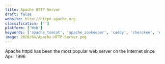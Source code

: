 ```yaml
---
title: Apache HTTP Server
draft: false 
website: http://httpd.apache.org
classification: ['']
platform: ['Web']
keywords: ['apache_tomcat', 'apache_zookeeper', 'caddy', 'cherokee', 'eclipse_jetty', 'ibm_domino', 'litespeed_web_server', 'mamp', 'openresty', 'phusion_passenger', 'sap_netweaver', 'tornado', 'twistedweb', 'unicorn', 'wampserver', 'wildfly', 'wnmp', 'xampp', 'lighttpd', 'web2py']
image: 2020/04/Apache-HTTP-Server.png
---
```

Apache httpd has been the most popular web server on the Internet since April 1996